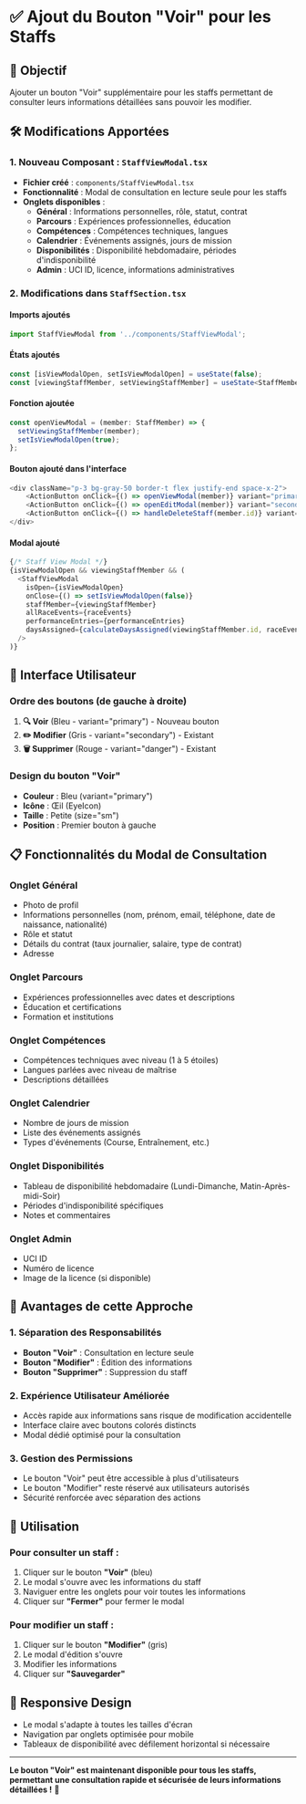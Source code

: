 # ✅ Ajout du Bouton "Voir" pour les Staffs

## 🎯 Objectif
Ajouter un bouton "Voir" supplémentaire pour les staffs permettant de consulter leurs informations détaillées sans pouvoir les modifier.

## 🛠️ Modifications Apportées

### 1. **Nouveau Composant : `StaffViewModal.tsx`**
- **Fichier créé** : `components/StaffViewModal.tsx`
- **Fonctionnalité** : Modal de consultation en lecture seule pour les staffs
- **Onglets disponibles** :
  - **Général** : Informations personnelles, rôle, statut, contrat
  - **Parcours** : Expériences professionnelles, éducation
  - **Compétences** : Compétences techniques, langues
  - **Calendrier** : Événements assignés, jours de mission
  - **Disponibilités** : Disponibilité hebdomadaire, périodes d'indisponibilité
  - **Admin** : UCI ID, licence, informations administratives

### 2. **Modifications dans `StaffSection.tsx`**

#### **Imports ajoutés**
```typescript
import StaffViewModal from '../components/StaffViewModal';
```

#### **États ajoutés**
```typescript
const [isViewModalOpen, setIsViewModalOpen] = useState(false);
const [viewingStaffMember, setViewingStaffMember] = useState<StaffMember | null>(null);
```

#### **Fonction ajoutée**
```typescript
const openViewModal = (member: StaffMember) => {
  setViewingStaffMember(member);
  setIsViewModalOpen(true);
};
```

#### **Bouton ajouté dans l'interface**
```typescript
<div className="p-3 bg-gray-50 border-t flex justify-end space-x-2">
    <ActionButton onClick={() => openViewModal(member)} variant="primary" size="sm" icon={<EyeIcon className="w-4 h-4"/>}>Voir</ActionButton>
    <ActionButton onClick={() => openEditModal(member)} variant="secondary" size="sm" icon={<PencilIcon className="w-4 h-4"/>}>Modifier</ActionButton>
    <ActionButton onClick={() => handleDeleteStaff(member.id)} variant="danger" size="sm" icon={<TrashIcon className="w-4 h-4"/>}>Supprimer</ActionButton>
</div>
```

#### **Modal ajouté**
```typescript
{/* Staff View Modal */}
{isViewModalOpen && viewingStaffMember && (
  <StaffViewModal 
    isOpen={isViewModalOpen}
    onClose={() => setIsViewModalOpen(false)}
    staffMember={viewingStaffMember}
    allRaceEvents={raceEvents}
    performanceEntries={performanceEntries}
    daysAssigned={calculateDaysAssigned(viewingStaffMember.id, raceEvents || [])}
  />
)}
```

## 🎨 Interface Utilisateur

### **Ordre des boutons (de gauche à droite)**
1. **🔍 Voir** (Bleu - variant="primary") - Nouveau bouton
2. **✏️ Modifier** (Gris - variant="secondary") - Existant
3. **🗑️ Supprimer** (Rouge - variant="danger") - Existant

### **Design du bouton "Voir"**
- **Couleur** : Bleu (variant="primary")
- **Icône** : Œil (EyeIcon)
- **Taille** : Petite (size="sm")
- **Position** : Premier bouton à gauche

## 📋 Fonctionnalités du Modal de Consultation

### **Onglet Général**
- Photo de profil
- Informations personnelles (nom, prénom, email, téléphone, date de naissance, nationalité)
- Rôle et statut
- Détails du contrat (taux journalier, salaire, type de contrat)
- Adresse

### **Onglet Parcours**
- Expériences professionnelles avec dates et descriptions
- Éducation et certifications
- Formation et institutions

### **Onglet Compétences**
- Compétences techniques avec niveau (1 à 5 étoiles)
- Langues parlées avec niveau de maîtrise
- Descriptions détaillées

### **Onglet Calendrier**
- Nombre de jours de mission
- Liste des événements assignés
- Types d'événements (Course, Entraînement, etc.)

### **Onglet Disponibilités**
- Tableau de disponibilité hebdomadaire (Lundi-Dimanche, Matin-Après-midi-Soir)
- Périodes d'indisponibilité spécifiques
- Notes et commentaires

### **Onglet Admin**
- UCI ID
- Numéro de licence
- Image de la licence (si disponible)

## 🔧 Avantages de cette Approche

### **1. Séparation des Responsabilités**
- **Bouton "Voir"** : Consultation en lecture seule
- **Bouton "Modifier"** : Édition des informations
- **Bouton "Supprimer"** : Suppression du staff

### **2. Expérience Utilisateur Améliorée**
- Accès rapide aux informations sans risque de modification accidentelle
- Interface claire avec boutons colorés distincts
- Modal dédié optimisé pour la consultation

### **3. Gestion des Permissions**
- Le bouton "Voir" peut être accessible à plus d'utilisateurs
- Le bouton "Modifier" reste réservé aux utilisateurs autorisés
- Sécurité renforcée avec séparation des actions

## 🚀 Utilisation

### **Pour consulter un staff :**
1. Cliquer sur le bouton **"Voir"** (bleu)
2. Le modal s'ouvre avec les informations du staff
3. Naviguer entre les onglets pour voir toutes les informations
4. Cliquer sur **"Fermer"** pour fermer le modal

### **Pour modifier un staff :**
1. Cliquer sur le bouton **"Modifier"** (gris)
2. Le modal d'édition s'ouvre
3. Modifier les informations
4. Cliquer sur **"Sauvegarder"**

## 📱 Responsive Design
- Le modal s'adapte à toutes les tailles d'écran
- Navigation par onglets optimisée pour mobile
- Tableaux de disponibilité avec défilement horizontal si nécessaire

---

**Le bouton "Voir" est maintenant disponible pour tous les staffs, permettant une consultation rapide et sécurisée de leurs informations détaillées !** 🎉
